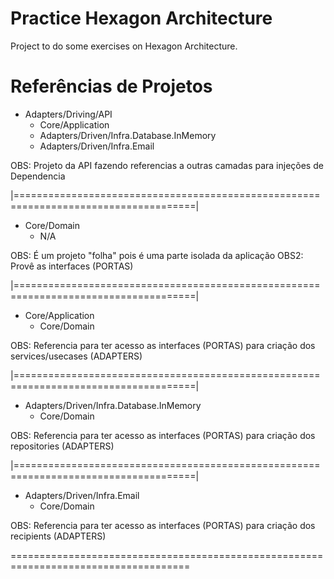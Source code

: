 # Practice Hexagon Architecture
Project to do some exercises on Hexagon Architecture.



# Referências de Projetos

- Adapters/Driving/API
  - Core/Application
  - Adapters/Driven/Infra.Database.InMemory
  - Adapters/Driven/Infra.Email

OBS: Projeto da API fazendo referencias a outras camadas para injeções de Dependencia

|=====================================================================================|

- Core/Domain
  - N/A

OBS: É um projeto "folha" pois é uma parte isolada da aplicação
OBS2: Provê as interfaces (PORTAS)

|=====================================================================================|

- Core/Application
  - Core/Domain

OBS: Referencia para ter acesso as interfaces (PORTAS) para criação dos services/usecases (ADAPTERS)

|=====================================================================================|

- Adapters/Driven/Infra.Database.InMemory
  - Core/Domain


OBS: Referencia para ter acesso as interfaces (PORTAS) para criação dos repositories (ADAPTERS)

|=====================================================================================|

- Adapters/Driven/Infra.Email
  - Core/Domain

OBS: Referencia para ter acesso as interfaces (PORTAS) para criação dos recipients (ADAPTERS)

=====================================================================================